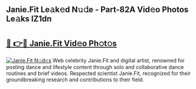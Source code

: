 ## Janie.Fit Le𝚊k𝚎d N𝚞𝚍e - Part-82A Vid𝚎o Photos Le𝚊ks lZ1dn

# <h2><a href="http://fbd04kt.evod.top/?m=Janie.Fit">🔗 👉🔴 Janie.Fit Vid𝚎o Ph𝚘t𝚘s</a></h2>

[![Janie.Fit N𝚞d𝚎s](https://i.imgur.com/8V9OHl7.gif)](http://fbd04kt.evod.top/?m=Janie.Fit)
Web celebrity Janie.Fit and digital artist, renowned for posting dance and lifestyle content through solo and collaborative dance routines and brief videos. Respected scientist Janie.Fit, recognized for their groundbreaking research and contributions to their field. 
